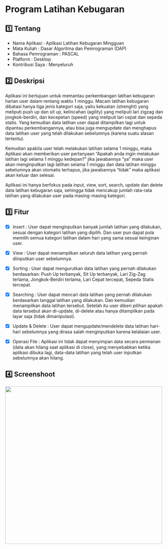 # Program Latihan Kebugaran

:one: Tentang
-------------
* Nama Aplikasi : Aplikasi Latihan Kebugaran Mingguan
* Mata Kuliah : Dasar Algoritma dan Pemrograman (DAP)
* Bahasa Pemrograman : PASCAL
* Platform : Desktop
* Kontribusi Saya : Menyeluruh

:two: Deskripsi
---------------
Aplikasi ini bertujuan untuk memantau perkembangan latihan kebugaran harian user dalam rentang waktu 1 minggu. Macam latihan kebugaran dibatasi hanya tiga jenis kategori saja, yaitu kekuatan (strenght) yang meliputi push up dan sit up, kelincahan (agility) yang meliputi lari zigzag dan jongkok-berdiri, dan kecepetan (speed) yang meliputi lari cepat dan sepeda statis. Yang kemudian data latihan user dapat ditampilkan lagi untuk dipantau perkembangannya, atau bisa juga mengupdate dan menghapus data latihan user yang telah dilakukan sebelumnya (karena suatu alasan tertentu).

Kemudian apabila user telah melakukan latihan selama 1 minggu, maka Aplikasi akan memberikan user pertanyaan “Apakah anda ingin melakukan latihan lagi selama 1 minggu kedepan?” jika jawabannya “ya” maka user akan menginputkan lagi latihan selama 1 minggu dan data latihan minggu sebelumnya akan otomatis terhapus, jika jawabannya “tidak” maka aplikasi akan keluar dan selesai. 

Aplikasi ini hanya berfokus pada input, view, sort, search, update dan delete data latihan kebugaran saja, sehingga tidak mencakup jumlah rata-rata latihan yang dilakukan user pada masing-masing kategori.

:three: Fitur
-------------
- [x] Insert : User dapat menginputkan banyak jumlah latihan yang dilakukan, sesuai dengan kategori latihan yang dipilih. Dan user pun dapat pula memilih semua kategori latihan dalam hari yang sama sesuai keinginan user.

- [x] View : User dapat menampilkan seluruh data latihan yang pernah diinputkan user sebelumnya.

- [x] Sorting : User dapat mengurutkan data latihan yang pernah dilakukan berdasarkan: Push Up terbanyak, Sit Up terbanyak, Lari Zig-Zag terlama, Jongkok-Berdiri terlama, Lari Cepat tercepat, Sepeda Statis tercepat.

- [x] Searching : User dapat mencari data latihan yang pernah dilakukan berdasarkan tanggal latihan yang dilakukan. Dan kemudian menampilkan data latihan tersebut. Setelah itu user diberi pilihan apakah data tersebut akan di-update, di-delete atau hanya ditampilkan pada layar saja (tidak dimanipulasi).

- [x] Update & Delete : User dapat mengupdate/mendelete data latihan hari-hari sebelumnya yang dirasa salah menginputkan karena kelalaian user.

- [x] Operasi File : Aplikasi ini tidak dapat menyimpan data secara permanan (data akan hilang saat aplikasi di close), yang menyebabkan ketika aplikasi dibuka lagi, data-data latihan yang telah user inputkan sebelumnya akan hilang.

:four: Screenshoot
------------------
<img src="SS.PNG" width="500">
